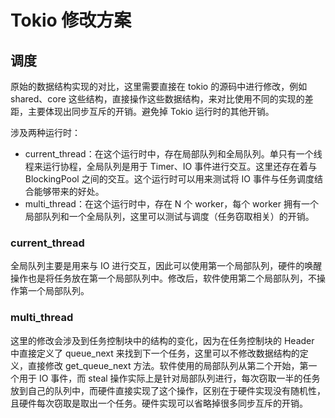 # Tokio 修改方案

## 调度

原始的数据结构实现的对比，这里需要直接在 tokio 的源码中进行修改，例如 shared、core 这些结构，直接操作这些数据结构，来对比使用不同的实现的差距，主要体现出同步互斥的开销。避免掉 Tokio 运行时的其他开销。

涉及两种运行时：

- current_thread：在这个运行时中，存在局部队列和全局队列。单只有一个线程来运行协程，全局队列是用于 Timer、IO 事件进行交互。这里还存在着与 BlockingPool 之间的交互。这个运行时可以用来测试将 IO 事件与任务调度结合能够带来的好处。
- multi_thread：在这个运行时中，存在 N 个 worker，每个 worker 拥有一个局部队列和一个全局队列，这里可以测试与调度（任务窃取相关）的开销。

### current_thread

全局队列主要是用来与 IO 进行交互，因此可以使用第一个局部队列，硬件的唤醒操作也是将任务放在第一个局部队列中。修改后，软件使用第二个局部队列，不操作第一个局部队列。

### multi_thread

这里的修改会涉及到任务控制块中的结构的变化，因为在任务控制块的 Header 中直接定义了 queue_next 来找到下一个任务，这里可以不修改数据结构的定义，直接修改 get_queue_next 方法。软件使用的局部队列从第二个开始，第一个用于 IO 事件，而 steal 操作实际上是针对局部队列进行，每次窃取一半的任务放到自己的队列中，而硬件直接实现了这个操作，区别在于硬件实现没有随机性，且硬件每次窃取是取出一个任务。硬件实现可以省略掉很多同步互斥的开销。

